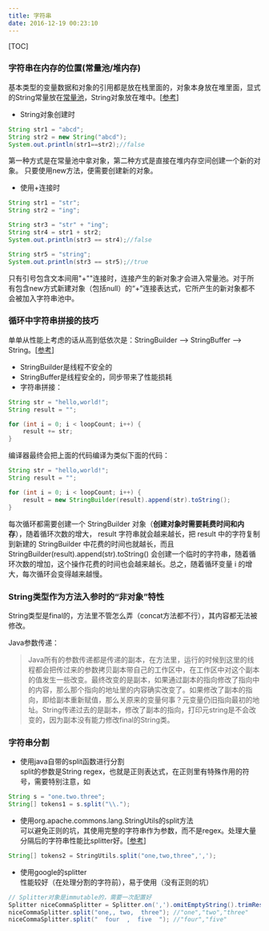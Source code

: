 ```yaml
---
title: 字符串
date: 2016-12-19 00:23:10
---
```

[TOC]

### 字符串在内存的位置(常量池/堆内存)
基本类型的变量数据和对象的引用都是放在栈里面的，对象本身放在堆里面，显式的String常量放在[常量池](http://blog.csdn.net/olanlanxiari/article/details/8104505)，String对象放在堆中。[[参考](http://www.cnblogs.com/holten/p/5782596.html)]

- String对象创建时
```java
String str1 = "abcd";
String str2 = new String("abcd");
System.out.println(str1==str2);//false
```
第一种方式是在常量池中拿对象，第二种方式是直接在堆内存空间创建一个新的对象。
只要使用new方法，便需要创建新的对象。

- 使用+连接时  
```java
String str1 = "str";
String str2 = "ing";

String str3 = "str" + "ing";
String str4 = str1 + str2;
System.out.println(str3 == str4);//false

String str5 = "string";
System.out.println(str3 == str5);//true
```
只有引号包含文本间用"+""连接时，连接产生的新对象才会进入常量池。对于所有包含new方式新建对象（包括null）的“+”连接表达式，它所产生的新对象都不会被加入字符串池中。

### 循环中字符串拼接的技巧
单单从性能上考虑的话从高到低依次是：StringBuilder --> StringBuffer --> String。[[参考](http://blog.csdn.net/shfqbluestone/article/details/34188325)]

- StringBuilder是线程不安全的
- StringBuffer是线程安全的，同步带来了性能损耗
- 字符串拼接：
```java
String str = "hello,world!";
String result = "";

for (int i = 0; i < loopCount; i++) {
    result += str;
}
```
编译器最终会把上面的代码编译为类似下面的代码：
```java
String str = "hello,world!";
String result = "";

for (int i = 0; i < loopCount; i++) {
    result = new StringBuilder(result).append(str).toString();
}
```
每次循环都需要创建一个 StringBuilder 对象（**创建对象时需要耗费时间和内存**），随着循环次数的增大， result 字符串就会越来越长，把 result 中的字符复制到新建的 StringBuilder 中花费的时间也就越长，而且StringBuilder(result).append(str).toString() 会创建一个临时的字符串，随着循环次数的增加，这个操作花费的时间也会越来越长。总之，随着循环变量 i 的增大，每次循环会变得越来越慢。

### String类型作为方法入参时的“非对象”特性
String类型是final的，方法里不管怎么弄（concat方法都不行），其内容都无法被修改。


Java参数传递：
> Java所有的参数传递都是传递的副本，在方法里，运行的时候到这里的线程都会把传过来的参数拷贝副本带自己的工作区中，在工作区中对这个副本的值发生一些改变。最终改变的是副本，如果通过副本的指向修改了指向中的内容，那么那个指向的地址里的内容确实改变了。如果修改了副本的指向，即给副本重新赋值，那么关原来的变量何事？元变量仍旧指向最初的地址。String传递过去的是副本，修改了副本的指向，打印元string是不会改变的，因为副本没有能力修改final的String类。

### 字符串分割

- 使用java自带的split函数进行分割  
split的参数是String regex，也就是正则表达式，在正则里有特殊作用的符号，需要特别注意，如
```java
String s = "one.two.three";
String[] tokens1 = s.split("\\.");
```

- 使用org.apache.commons.lang.StringUtils的split方法  
可以避免正则的坑，其使用完整的字符串作为参数，而不是regex。处理大量分隔后的字符串性能比splitter好。[[参考](http://vipcowrie.iteye.com/blog/1513693)]
```java
String[] tokens2 = StringUtils.split("one,two,three",',');
```

- 使用google的splitter  
性能较好（在处理分割的字符前），易于使用（没有正则的坑）
```java
// Splitter对象是immutable的，需要一次配置好
Splitter niceCommaSplitter = Splitter.on(',').omitEmptyString().trimResults();  
niceCommaSplitter.split("one,, two,  three"); //"one","two","three"  
niceCommaSplitter.split("  four  ,  five  "); //"four","five"
```

